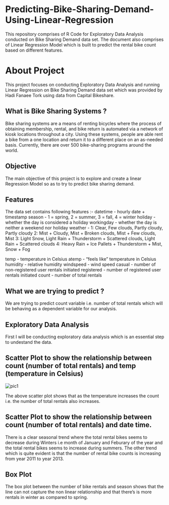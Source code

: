 # Predicting-Bike-Sharing-Demand-Using-Linear-Regression
This repository comprises of R Code for Exploratory Data Analysis conducted on Bike Sharing Demand data set. 
The document also comprises of Linear Regression Model which is built to predict the rental bike count based on different features.

# About Project
This project focuses on conducting Exploratory Data Analysis and running Linear Regression on Bike Sharing Demand data set
which was provided by Hadi Fanaee Tork using data from Capital Bikeshare.

## What is Bike Sharing Systems ?
Bike sharing systems are a means of renting bicycles where the process of obtaining membership, rental, and bike return is automated 
via a network of kiosk locations throughout a city. Using these systems, people are able rent a bike from a one location and return
it to a different place on an as-needed basis. Currently, there are over 500 bike-sharing programs around the world.

## Objective
The main objective of this project is to explore and create a linear Regression Model so as to try to predict bike sharing demand.

## Features 
The data set contains following features :-
datetime - hourly date + timestamp 
season - 1 = spring, 2 = summer, 3 = fall, 4 = winter 
holiday - whether the day is considered a holiday 
workingday - whether the day is neither a weekend nor holiday 
weather - 
 1: Clear, Few clouds, Partly cloudy, Partly cloudy 
 2: Mist + Cloudy, Mist + Broken clouds, Mist + Few clouds, Mist 
 3: Light Snow, Light Rain + Thunderstorm + Scattered clouds, Light Rain + Scattered clouds 
 4: Heavy Rain + Ice Pallets + Thunderstorm + Mist, Snow + Fog 
 
temp - temperature in Celsius 
atemp - “feels like” temperature in Celsius 
humidity - relative humidity 
windspeed - wind speed 
casual - number of non-registered user rentals initiated 
registered - number of registered user rentals initiated 
count - number of total rentals 

## What we are trying to predict ?
We are trying to predict count variable i.e. number of total rentals which will be behaving as a dependent variable for our analysis.

## Exploratory Data Analysis
First I will be conducting exploratory data analysis which is an essential step to undestand the data.

## Scatter Plot to show the relationship between count (number of total rentals) and temp (temperature in Celsius)
![pic1](https://user-images.githubusercontent.com/16829371/34804580-60e7f57c-f647-11e7-806d-0bc467adffa8.png)

The above scatter plot shows that as the temperature increases the count i.e. the number of total rentals also increases.

## Scatter Plot to show the relationship between count (number of total rentals) and date time.

There is a clear seasonal trend where the total rental bikes seems to decrease during Winters i.e month of January 
and Feburary of the year and the total rental bikes seems to increase during summers.
The other trend which is quite evident is that the number of rental bike counts is increasing from year 2011 to year 2013.

## Box Plot

The box plot between the number of bike rentals and season shows that the line can not capture the non linear relationship and that there’s is more rentals in winter as compared to spring.

